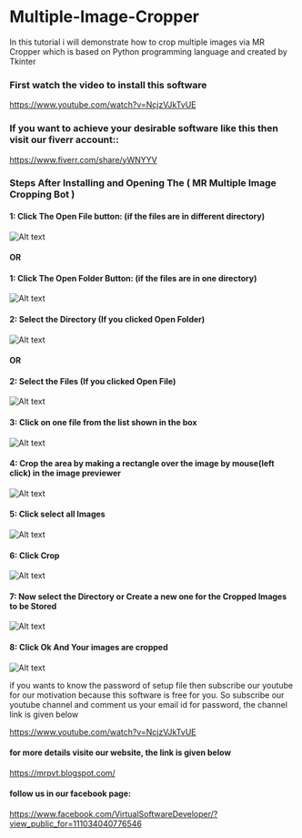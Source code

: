 # Multiple-Image-Cropper
In this tutorial i will demonstrate how to crop multiple images via MR Cropper which is based on Python programming language and created by Tkinter 

### First watch the video to install this software 

https://www.youtube.com/watch?v=NcjzVJkTvUE

### If you want to achieve your desirable software like this then visit our fiverr account::

https://www.fiverr.com/share/yWNYYV

### Steps After Installing and Opening The ( MR Multiple Image Cropping Bot )

#### 1: Click The Open File button: (if the files are in different directory)

![Alt text](/images/git1.png?raw=true "Optional Title")

#### OR
#### 1: Click The Open Folder Button: (if the files are in one directory)

![Alt text](/images/git1-1.png?raw=true "Optional Title")

#### 2: Select the Directory (If you clicked Open Folder) 

![Alt text](/images/git2-1.png?raw=true "Optional Title")
#### OR

#### 2: Select the Files (If you clicked Open File)

![Alt text](/images/git2.png?raw=true "Optional Title")

#### 3: Click on one file from the list shown in the box

![Alt text](/images/git3.png?raw=true "Optional Title")

#### 4: Crop the area by making a rectangle over the image by mouse(left click) in the image previewer

![Alt text](/images/git4.png?raw=true "Optional Title")

#### 5: Click select all Images 

![Alt text](/images/git5.png?raw=true "Optional Title")

#### 6: Click Crop

![Alt text](/images/git6.png?raw=true "Optional Title")

#### 7: Now select the Directory or Create a new one for the Cropped Images to be Stored

![Alt text](/images/git7.png?raw=true "Optional Title")

#### 8: Click Ok And Your images are cropped

![Alt text](/images/git8.png?raw=true "Optional Title")


if you wants to know the password of setup file then subscribe our youtube for our motivation because this software is free for you. So subscribe our youtube channel and comment us your email id for password, the channel link is given below

https://www.youtube.com/watch?v=NcjzVJkTvUE

#### for more details visite our website, the link is given below
https://mrpvt.blogspot.com/

#### follow us in our facebook page:
https://www.facebook.com/VirtualSoftwareDeveloper/?view_public_for=111034040776546

 

